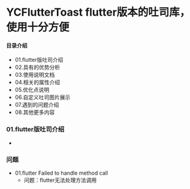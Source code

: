 # YCFlutterToast flutter版本的吐司库，使用十分方便
#### 目录介绍
- 01.flutter版吐司介绍
- 02.具有的优势分析
- 03.使用说明文档
- 04.相关的属性介绍
- 05.优化点说明
- 06.自定义吐司图片展示
- 07.遇到的问题介绍
- 08.其他更多内容


### 01.flutter版吐司介绍
- 








### 问题
- 01.flutter Failed to handle method call
    - 问题：flutter无法处理方法调用















